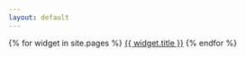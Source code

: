 ```yaml
---
layout: default
---
```


{% for widget in site.pages %}
<a href="{{ site.baseurl }}{{ widget.url }}">{{ widget.title }}</a>
{% endfor %}
